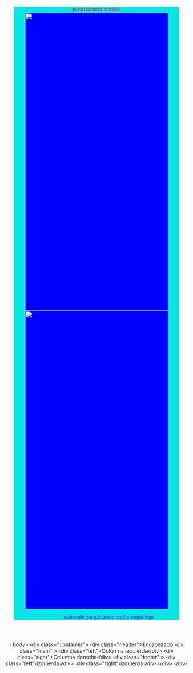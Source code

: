 <!DOCTYPE html>
<html lang="en">
<head>
    <meta charset="UTF-8">
    <meta name="viewport" content="width=device-width, initial-scale=1.0">
    <title>Document</title>
    <style>
        header {
            background-color: #07e6e2;
            color: #ff0630;
            font-family: 'ADLaM Display';
            margin-left: 30px;
            margin-right: 30px;
            
        }
   

        body {
            text-align: center;
        }
        main{
            background-color: blue;
            margin-left: 30px;
            margin-right: 30px;
        }


        img {
            width: 800px;
            height: auto;
        }

        footer {
            background-color: #07e6e2;
            color: rgb(77, 7, 241);
            margin-left: 30px;
            margin-right: 30px;
            text-align: right;
        }
        footer p{
            margin-right: 10%;
        }
       
    </style>
</head>
<body>
    <header>
        <h>pedro demeza morales</h>
        <main>
            <a href="ROBOT1.jpg">
                <img src="ROBOT1.jpg" alt="">
            </a>
            <img src="ROBOT2.jpg" alt="">
        </main>
        <footer>
            <p> elaborado por galdamez trujillo sergiohugo</p>
        </footer>
    </header>
</body>
</html>
‹ body>
‹div class="container">
‹div class="header">Encabezado</div>
‹div class="main" >
‹div class="left">Columna izquierda‹/div>
‹div class="right">Columna derecha‹/div>
</ div>
‹div class="footer" >
‹div class="left"›izquierda‹/div>
‹div class="right"›izquierda‹/div›
‹/div>
‹/div›
</body>
